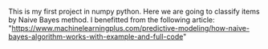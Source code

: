 This is my first project in numpy python. Here we are going to classify items by Naive Bayes method. I benefitted from the following article:
"https://www.machinelearningplus.com/predictive-modeling/how-naive-bayes-algorithm-works-with-example-and-full-code"
